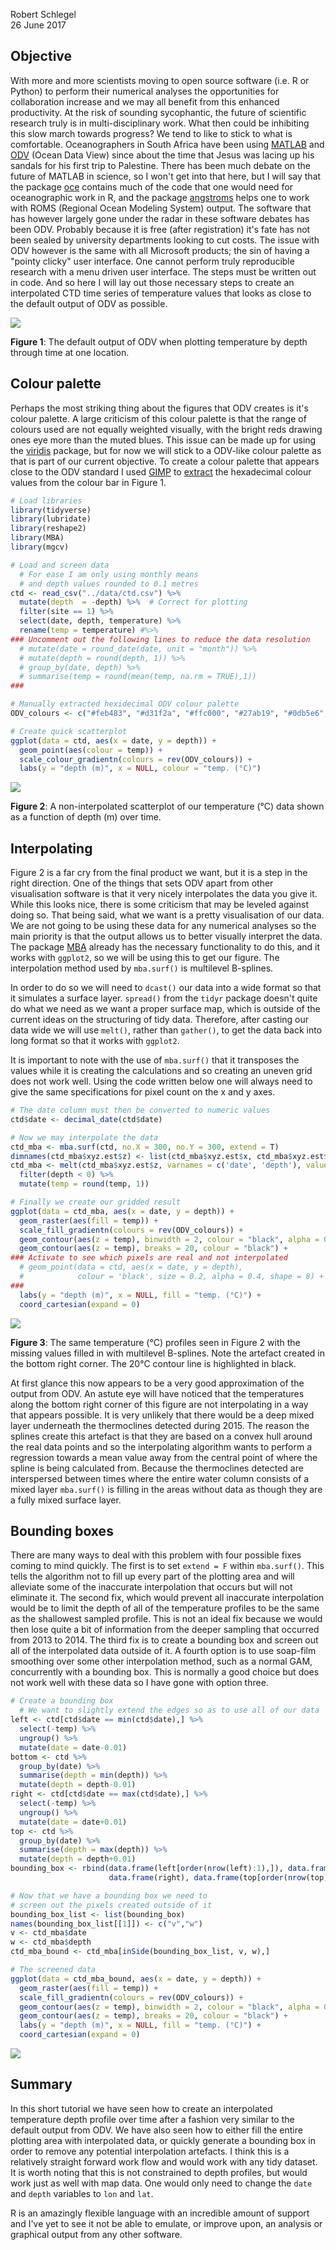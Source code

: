 Robert Schlegel  
26 June 2017  



## Objective
With more and more scientists moving to open source software (i.e. R or Python) to perform their numerical analyses the opportunities for collaboration increase and we may all benefit from this enhanced productivity. At the risk of sounding sycophantic, the future of scientific research truly is in multi-disciplinary work. What then could be inhibiting this slow march towards progress? We tend to like to stick to what is comfortable. Oceanographers in South Africa have been using [MATLAB](https://www.mathworks.com/products/matlab.html) and [ODV](http://odv.awi.de/) (Ocean Data View) since about the time that Jesus was lacing up his sandals for his first trip to Palestine. There has been much debate on the future of MATLAB in science, so I won't get into that here, but I will say that the package [oce](https://cran.r-project.org/web/packages/oce/index.html) contains much of the code that one would need for oceanographic work in R, and the package [angstroms](https://cran.r-project.org/web/packages/angstroms/) helps one to work with ROMS (Regional Ocean Modeling System) output. The software that has however largely gone under the radar in these software debates has been ODV. Probably because it is free (after registration) it's fate has not been sealed by university departments looking to cut costs. The issue with ODV however is the same with all Microsoft products; the sin of having a "pointy clicky" user interface. One cannot perform truly reproducible research with a menu driven user interface. The steps must be written out in code. And so here I will lay out those necessary steps to create an interpolated CTD time series of temperature values that looks as close to the default output of ODV as possible.

![](../figures/ODV_example.jpg)

**Figure 1**: The default output of ODV when plotting temperature by depth through time at one location.

## Colour palette
Perhaps the most striking thing about the figures that ODV creates is it's colour palette. A large criticism of this colour palette is that the range of colours used are not equally weighted visually, with the bright reds drawing ones eye more than the muted blues. This issue can be made up for using the [viridis](https://cran.r-project.org/web/packages/viridis/) package, but for now we will stick to a ODV-like colour palette as that is part of our current objective. To create a colour palette that appears close to the ODV standard I used [GIMP](https://www.gimp.org/downloads/) to [extract](https://www.youtube.com/watch?v=VHyFgTZmnF8) the hexadecimal colour values from the colour bar in Figure 1.


```r
# Load libraries
library(tidyverse)
library(lubridate)
library(reshape2)
library(MBA)
library(mgcv)

# Load and screen data
  # For ease I am only using monthly means
  # and depth values rounded to 0.1 metres
ctd <- read_csv("../data/ctd.csv") %>% 
  mutate(depth  = -depth) %>%  # Correct for plotting
  filter(site == 1) %>% 
  select(date, depth, temperature) %>% 
  rename(temp = temperature) #%>%
### Uncomment out the following lines to reduce the data resolution
  # mutate(date = round_date(date, unit = "month")) %>%
  # mutate(depth = round(depth, 1)) %>%
  # group_by(date, depth) %>%
  # summarise(temp = round(mean(temp, na.rm = TRUE),1))
###

# Manually extracted hexidecimal ODV colour palette
ODV_colours <- c("#feb483", "#d31f2a", "#ffc000", "#27ab19", "#0db5e6", "#7139fe", "#d16cfa")

# Create quick scatterplot
ggplot(data = ctd, aes(x = date, y = depth)) +
  geom_point(aes(colour = temp)) +
  scale_colour_gradientn(colours = rev(ODV_colours)) +
  labs(y = "depth (m)", x = NULL, colour = "temp. (°C)")
```

![](../figures/of-scatter-1.png)<!-- -->

**Figure 2**: A non-interpolated scatterplot of our temperature (°C) data shown as a function of depth (m) over time.

## Interpolating
Figure 2 is a far cry from the final product we want, but it is a step in the right direction. One of the things that sets ODV apart from other visualisation software is that it very nicely interpolates the data you give it. While this looks nice, there is some criticism that may be leveled against doing so. That being said, what we want is a pretty visualisation of our data. We are not going to be using these data for any numerical analyses so the main priority is that the output allows us to better visually interpret the data. The package [MBA](https://cran.r-project.org/web/packages/MBA/) already has the necessary functionality to do this, and it works with `ggplot2`, so we will be using this to get our figure. The interpolation method used by `mba.surf()` is multilevel B-splines.

In order to do so we will need to `dcast()` our data into a wide format so that it simulates a surface layer. `spread()` from the `tidyr` package doesn't quite do what we need as we want a proper surface map, which is outside of the current ideas on the structuring of tidy data. Therefore, after casting our data wide we will use `melt()`, rather than `gather()`, to get the data back into long format so that it works with `ggplot2`. 

It is important to note with the use of `mba.surf()` that it transposes the values while it is creating the calculations and so creating an uneven grid does not work well. Using the code written below one will always need to give the same specifications for pixel count on the x and y axes.


```r
# The date column must then be converted to numeric values
ctd$date <- decimal_date(ctd$date)

# Now we may interpolate the data
ctd_mba <- mba.surf(ctd, no.X = 300, no.Y = 300, extend = T)
dimnames(ctd_mba$xyz.est$z) <- list(ctd_mba$xyz.est$x, ctd_mba$xyz.est$y)
ctd_mba <- melt(ctd_mba$xyz.est$z, varnames = c('date', 'depth'), value.name = 'temp') %>% 
  filter(depth < 0) %>% 
  mutate(temp = round(temp, 1))

# Finally we create our gridded result
ggplot(data = ctd_mba, aes(x = date, y = depth)) +
  geom_raster(aes(fill = temp)) +
  scale_fill_gradientn(colours = rev(ODV_colours)) +
  geom_contour(aes(z = temp), binwidth = 2, colour = "black", alpha = 0.2) +
  geom_contour(aes(z = temp), breaks = 20, colour = "black") +
### Activate to see which pixels are real and not interpolated
  # geom_point(data = ctd, aes(x = date, y = depth),
  #            colour = 'black', size = 0.2, alpha = 0.4, shape = 8) +
###
  labs(y = "depth (m)", x = NULL, fill = "temp. (°C)") +
  coord_cartesian(expand = 0)
```

![](../figures/of-interp-1.png)<!-- -->

**Figure 3**: The same temperature (°C) profiles seen in Figure 2 with the missing values filled in with multilevel B-splines. Note the artefact created in the bottom right corner. The 20°C contour line is highlighted in black.

At first glance this now appears to be a very good approximation of the output from ODV. An astute eye will have noticed that the temperatures along the bottom right corner of this figure are not interpolating in a way that appears possible. It is very unlikely that there would be a deep mixed layer underneath the thermoclines detected during 2015. The reason the splines create this artefact is that they are based on a convex hull around the real data points and so the interpolating algorithm wants to perform a regression towards a mean value away from the central point of where the spline is being calculated from. Because the thermoclines detected are interspersed between times where the entire water column consists of a mixed layer `mba.surf()` is filling in the areas without data as though they are a fully mixed surface layer.

## Bounding boxes
There are many ways to deal with this problem with four possible fixes coming to mind quickly. The first is to set `extend = F` within `mba.surf()`. This tells the algorithm not to fill up every part of the plotting area and will alleviate some of the inaccurate interpolation that occurs but will not eliminate it. The second fix, which would prevent all inaccurate interpolation would be to limit the depth of all of the temperature profiles to be the same as the shallowest sampled profile. This is not an ideal fix because we would then lose quite a bit of information from the deeper sampling that occurred from 2013 to 2014. The third fix is to create a bounding box and screen out all of the interpolated data outside of it. A fourth option is to use soap-film smoothing over some other interpolation method, such as a normal GAM, concurrently with a bounding box. This is normally a good choice but does not work well with these data so I have gone with option three.


```r
# Create a bounding box
  # We want to slightly extend the edges so as to use all of our data
left <- ctd[ctd$date == min(ctd$date),] %>% 
  select(-temp) %>% 
  ungroup() %>% 
  mutate(date = date-0.01)
bottom <- ctd %>%
  group_by(date) %>% 
  summarise(depth = min(depth)) %>% 
  mutate(depth = depth-0.01)
right <- ctd[ctd$date == max(ctd$date),] %>% 
  select(-temp) %>% 
  ungroup() %>% 
  mutate(date = date+0.01)
top <- ctd %>%
  group_by(date) %>% 
  summarise(depth = max(depth)) %>% 
  mutate(depth = depth+0.01)
bounding_box <- rbind(data.frame(left[order(nrow(left):1),]), data.frame(bottom), 
                      data.frame(right), data.frame(top[order(nrow(top):1),]))

# Now that we have a bounding box we need to 
# screen out the pixels created outside of it
bounding_box_list <- list(bounding_box)
names(bounding_box_list[[1]]) <- c("v","w")
v <- ctd_mba$date
w <- ctd_mba$depth
ctd_mba_bound <- ctd_mba[inSide(bounding_box_list, v, w),]

# The screened data
ggplot(data = ctd_mba_bound, aes(x = date, y = depth)) +
  geom_raster(aes(fill = temp)) +
  scale_fill_gradientn(colours = rev(ODV_colours)) +
  geom_contour(aes(z = temp), binwidth = 2, colour = "black", alpha = 0.2) +
  geom_contour(aes(z = temp), breaks = 20, colour = "black") +
  labs(y = "depth (m)", x = NULL, fill = "temp. (°C)") +
  coord_cartesian(expand = 0)
```

![](../figures/of-bound-1.png)<!-- -->

## Summary
In this short tutorial we have seen how to create an interpolated temperature depth profile over time after a fashion very similar to the default output from ODV. We have also seen how to either fill the entire plotting area with interpolated data, or quickly generate a bounding box in order to remove any potential interpolation artefacts. I think this is a relatively straight forward work flow and would work with any tidy dataset. It is worth noting that this is not constrained to depth profiles, but would work just as well with map data. One would only need to change the `date` and `depth` variables to `lon` and `lat`.

R is an amazingly flexible language with an incredible amount of support and I've yet to see it not be able to emulate, or improve upon, an analysis or graphical output from any other software.
